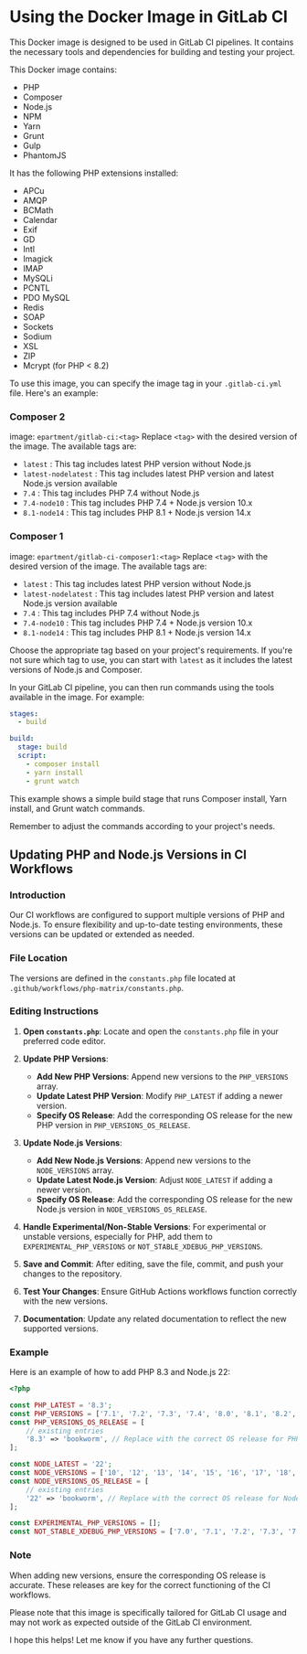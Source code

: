 # Using the Docker Image in GitLab CI

This Docker image is designed to be used in GitLab CI pipelines. It contains the necessary tools and dependencies for building and testing your project.

This Docker image contains:

- PHP
- Composer
- Node.js
- NPM
- Yarn
- Grunt
- Gulp
- PhantomJS

It has the following PHP extensions installed:

- APCu
- AMQP
- BCMath
- Calendar
- Exif
- GD
- Intl
- Imagick
- IMAP
- MySQLi
- PCNTL
- PDO MySQL
- Redis
- SOAP
- Sockets
- Sodium
- XSL
- ZIP
- Mcrypt (for PHP < 8.2)


To use this image, you can specify the image tag in your  `.gitlab-ci.yml`  file. Here's an example:

### Composer 2
image: `epartment/gitlab-ci:<tag>`
Replace  `<tag>`  with the desired version of the image. The available tags are:

-  `latest` : This tag includes latest PHP version without Node.js
-  `latest-nodelatest` : This tag includes latest PHP version and latest Node.js version available
-  `7.4` : This tag includes PHP 7.4 without Node.js
-  `7.4-node10` : This tag includes PHP 7.4 + Node.js version 10.x
-  `8.1-node14` : This tag includes PHP 8.1 + Node.js version 14.x

### Composer 1
image: `epartment/gitlab-ci-composer1:<tag>`
Replace  `<tag>`  with the desired version of the image. The available tags are:

-  `latest` : This tag includes latest PHP version without Node.js
-  `latest-nodelatest` : This tag includes latest PHP version and latest Node.js version available
-  `7.4` : This tag includes PHP 7.4 without Node.js
-  `7.4-node10` : This tag includes PHP 7.4 + Node.js version 10.x
-  `8.1-node14` : This tag includes PHP 8.1 + Node.js version 14.x

Choose the appropriate tag based on your project's requirements. If you're not sure which tag to use, you can start with  `latest`  as it includes the latest versions of Node.js and Composer.

In your GitLab CI pipeline, you can then run commands using the tools available in the image. For example:
```yaml
stages:
  - build

build:
  stage: build
  script:
    - composer install
    - yarn install
    - grunt watch
```
This example shows a simple build stage that runs Composer install, Yarn install, and Grunt watch commands.

Remember to adjust the commands according to your project's needs.

## Updating PHP and Node.js Versions in CI Workflows

### Introduction

Our CI workflows are configured to support multiple versions of PHP and Node.js. To ensure flexibility and up-to-date testing environments, these versions can be updated or extended as needed.

### File Location

The versions are defined in the `constants.php` file located at `.github/workflows/php-matrix/constants.php`.

### Editing Instructions

1. **Open `constants.php`**: Locate and open the `constants.php` file in your preferred code editor.

2. **Update PHP Versions**:
    - **Add New PHP Versions**: Append new versions to the `PHP_VERSIONS` array.
    - **Update Latest PHP Version**: Modify `PHP_LATEST` if adding a newer version.
    - **Specify OS Release**: Add the corresponding OS release for the new PHP version in `PHP_VERSIONS_OS_RELEASE`.

3. **Update Node.js Versions**:
    - **Add New Node.js Versions**: Append new versions to the `NODE_VERSIONS` array.
    - **Update Latest Node.js Version**: Adjust `NODE_LATEST` if adding a newer version.
    - **Specify OS Release**: Add the corresponding OS release for the new Node.js version in `NODE_VERSIONS_OS_RELEASE`.

4. **Handle Experimental/Non-Stable Versions**: For experimental or unstable versions, especially for PHP, add them to `EXPERIMENTAL_PHP_VERSIONS` or `NOT_STABLE_XDEBUG_PHP_VERSIONS`.

5. **Save and Commit**: After editing, save the file, commit, and push your changes to the repository.

6. **Test Your Changes**: Ensure GitHub Actions workflows function correctly with the new versions.

7. **Documentation**: Update any related documentation to reflect the new supported versions.

### Example

Here is an example of how to add PHP 8.3 and Node.js 22:

```php
<?php

const PHP_LATEST = '8.3';
const PHP_VERSIONS = ['7.1', '7.2', '7.3', '7.4', '8.0', '8.1', '8.2', '8.3'];
const PHP_VERSIONS_OS_RELEASE = [
    // existing entries
    '8.3' => 'bookworm', // Replace with the correct OS release for PHP 8.3
];

const NODE_LATEST = '22';
const NODE_VERSIONS = ['10', '12', '13', '14', '15', '16', '17', '18', '19', '20', '21', '22'];
const NODE_VERSIONS_OS_RELEASE = [
    // existing entries
    '22' => 'bookworm', // Replace with the correct OS release for Node.js 22
];

const EXPERIMENTAL_PHP_VERSIONS = [];
const NOT_STABLE_XDEBUG_PHP_VERSIONS = ['7.0', '7.1', '7.2', '7.3', '7.4'];
```

### Note

When adding new versions, ensure the corresponding OS release is accurate. These releases are key for the correct functioning of the CI workflows.

Please note that this image is specifically tailored for GitLab CI usage and may not work as expected outside of the GitLab CI environment.

I hope this helps! Let me know if you have any further questions.